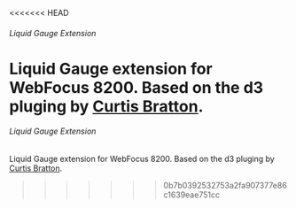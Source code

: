 <<<<<<< HEAD
###### Liquid Gauge Extension
Liquid Gauge extension for WebFocus 8200.
Based on the d3 pluging by [Curtis Bratton](http://bl.ocks.org/brattonc/5e5ce9beee483220e2f6).
=======
###### Liquid Gauge Extension
Liquid Gauge extension for WebFocus 8200.
Based on the d3 pluging by [Curtis Bratton](http://bl.ocks.org/brattonc/5e5ce9beee483220e2f6).
>>>>>>> 0b7b0392532753a2fa907377e86c1639eae751cc

